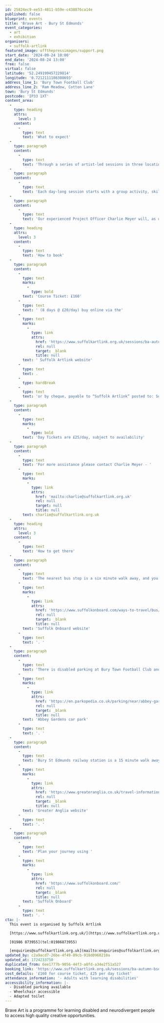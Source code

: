 ```yaml
---
id: 25824ec9-ee53-4811-b59e-c438876ca14e
published: false
blueprint: events
title: 'Brave Art - Bury St Edmunds'
event_categories:
  - art
  - exhibition
organisers:
  - suffolk-artlink
featured_image: offthepressimages/support.png
start_date: '2024-09-24 10:00'
end_date: '2024-08-24 13:00'
free: false
virtual: false
latitude: '52.249199457229814'
longitude: '0.7212111186308693'
address_line_1: 'Bury Town Football Club'
address_line_2: 'Ram Meadow, Cotton Lane'
town: 'Bury St Edmunds'
postcode: 'IP33 1XT'
content_area:
  -
    type: heading
    attrs:
      level: 3
    content:
      -
        type: text
        text: 'What to expect'
  -
    type: paragraph
    content:
      -
        type: text
        text: 'Through a series of artist-led sessions in three locations we provide inspiration and support for people to express themselves through visual arts, bringing the social and wellbeing benefits of being creative together.'
  -
    type: paragraph
    content:
      -
        type: text
        text: 'Each day-long session starts with a group activity, skill sharing or discussion, before people are invited to develop and work on a personal project. Participants are encouraged and supported to explore their interests and develop their own creative voice through a range of materials, techniques and creative prompts.'
  -
    type: paragraph
    content:
      -
        type: text
        text: 'Our experienced Project Officer Charlie Meyer will, as usual, create a safe and welcoming space where everyone can be creative and make new friends.'
  -
    type: heading
    attrs:
      level: 3
    content:
      -
        type: text
        text: 'How to book'
  -
    type: paragraph
    content:
      -
        type: text
        marks:
          -
            type: bold
        text: 'Course Ticket: £160'
      -
        type: text
        text: ' (8 days @ £20/day) buy online via the'
      -
        type: text
        marks:
          -
            type: link
            attrs:
              href: 'https://www.suffolkartlink.org.uk/sessions/ba-autumn-bse-24/'
              rel: null
              target: _blank
              title: null
        text: ' Suffolk Artlink website'
      -
        type: text
        text: .
      -
        type: hardBreak
      -
        type: text
        text: 'or by cheque, payable to “Suffolk Artlink” posted to: Suffolk Artlink, Units 13 & 14, Malt Store Annex, The Cut, 8 New Cut, Halesworth, IP19 8BY'
  -
    type: paragraph
    content:
      -
        type: text
        marks:
          -
            type: bold
        text: 'Day Tickets are £25/day, subject to availability'
  -
    type: paragraph
    content:
      -
        type: text
        text: 'For more assistance please contact Charlie Meyer - '
      -
        type: text
        marks:
          -
            type: link
            attrs:
              href: 'mailto:charlie@suffolkartlink.org.uk'
              rel: null
              target: null
              title: null
        text: charlie@suffolkartlink.org.uk
  -
    type: heading
    attrs:
      level: 3
    content:
      -
        type: text
        text: 'How to get there'
  -
    type: paragraph
    content:
      -
        type: text
        text: 'The nearest bus stop is a six minute walk away, and you can access up-to-date timetables on the '
      -
        type: text
        marks:
          -
            type: link
            attrs:
              href: 'https://www.suffolkonboard.com/ways-to-travel/bus/bus-timetables/'
              rel: null
              target: _blank
              title: null
        text: 'Suffolk Onboard website'
      -
        type: text
        text: '. '
  -
    type: paragraph
    content:
      -
        type: text
        text: 'There is disabled parking at Bury Town Football Club and pay and display parking a three minute walk away at '
      -
        type: text
        marks:
          -
            type: link
            attrs:
              href: 'https://en.parkopedia.co.uk/parking/near/abbey-gardens-2/?arriving=202408211030&leaving=202408211230'
              rel: null
              target: _blank
              title: null
        text: 'Abbey Gardens car park'
      -
        type: text
        text: '. '
  -
    type: paragraph
    content:
      -
        type: text
        text: 'Bury St Edmunds railway station is a 15 minute walk away and you can find the train times on the '
      -
        type: text
        marks:
          -
            type: link
            attrs:
              href: 'https://www.greateranglia.co.uk/travel-information/station-information/bse'
              rel: null
              target: _blank
              title: null
        text: 'Greater Anglia website'
      -
        type: text
        text: '. '
  -
    type: paragraph
    content:
      -
        type: text
        text: 'Plan your journey using '
      -
        type: text
        marks:
          -
            type: link
            attrs:
              href: 'https://www.suffolkonboard.com/'
              rel: null
              target: _blank
              title: null
        text: 'Suffolk Onboard'
      -
        type: text
        text: '. '
cta: |-
  This event is organised by Suffolk Artlink

  [https://www.suffolkartlink.org.uk/](https://www.suffolkartlink.org.uk/) 

  [01986 873955](tel:01986873955)

  [enquiries@suffolkartlink.org.uk](mailto:enquiries@suffolkartlink.org.uk)
updated_by: c2a9acd7-26be-4f49-89cb-918d0960210a
updated_at: 1724233750
duplicated_from: 6ee1777b-9056-44f3-a0fd-a34e2f51a527
booking_link: 'https://www.suffolkartlink.org.uk/sessions/ba-autumn-bse-24/'
cost_details: '£160 for course ticket, £25 per day ticket'
attendance_information: '- Adults with learning disabilities'
accessibility_information: |-
  - Disabled parking available
  - Wheelchair accessible
  - Adapted toilet
---
```

Brave Art is a programme for learning disabled and neurodivergent people to access high quality creative opportunities.